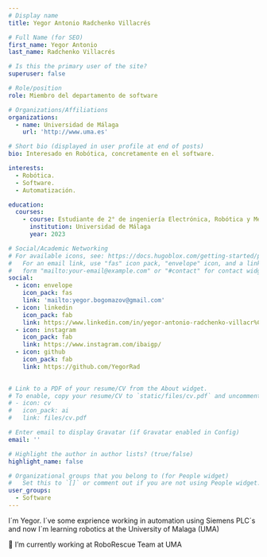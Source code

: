 ```yaml
---
# Display name
title: Yegor Antonio Radchenko Villacrés

# Full Name (for SEO)
first_name: Yegor Antonio
last_name: Radchenko Villacrés

# Is this the primary user of the site?
superuser: false

# Role/position
role: Miembro del departamento de software

# Organizations/Affiliations
organizations:
  - name: Universidad de Málaga
    url: 'http://www.uma.es'

# Short bio (displayed in user profile at end of posts)
bio: Interesado en Robótica, concretamente en el software.

interests:
  - Robótica.
  - Software.
  - Automatización.

education:
  courses:
    - course: Estudiante de 2° de ingeniería Electrónica, Robótica y Mecatrónica
      institution: Universidad de Málaga
      year: 2023

# Social/Academic Networking
# For available icons, see: https://docs.hugoblox.com/getting-started/page-builder/#icons
#   For an email link, use "fas" icon pack, "envelope" icon, and a link in the
#   form "mailto:your-email@example.com" or "#contact" for contact widget.
social:
  - icon: envelope
    icon_pack: fas
    link: 'mailto:yegor.bogomazov@gmail.com'
  - icon: linkedin
    icon_pack: fab
    link: https://www.linkedin.com/in/yegor-antonio-radchenko-villacr%C3%A9s-085872297?utm_source=share&utm_campaign=share_via&utm_content=profile&utm_medium=android_app
  - icon: instagram
    icon_pack: fab
    link: https://www.instagram.com/ibaigp/
  - icon: github
    icon_pack: fab
    link: https://github.com/YegorRad

    
# Link to a PDF of your resume/CV from the About widget.
# To enable, copy your resume/CV to `static/files/cv.pdf` and uncomment the lines below.
# - icon: cv
#   icon_pack: ai
#   link: files/cv.pdf

# Enter email to display Gravatar (if Gravatar enabled in Config)
email: ''

# Highlight the author in author lists? (true/false)
highlight_name: false

# Organizational groups that you belong to (for People widget)
#   Set this to `[]` or comment out if you are not using People widget.
user_groups:
  - Software
---
```




I´m Yegor. I´ve some exprience working in automation using Siemens PLC´s and now I´m learning robotics at the University of Malaga (UMA)

🔭 I’m currently working at RoboRescue Team at UMA
